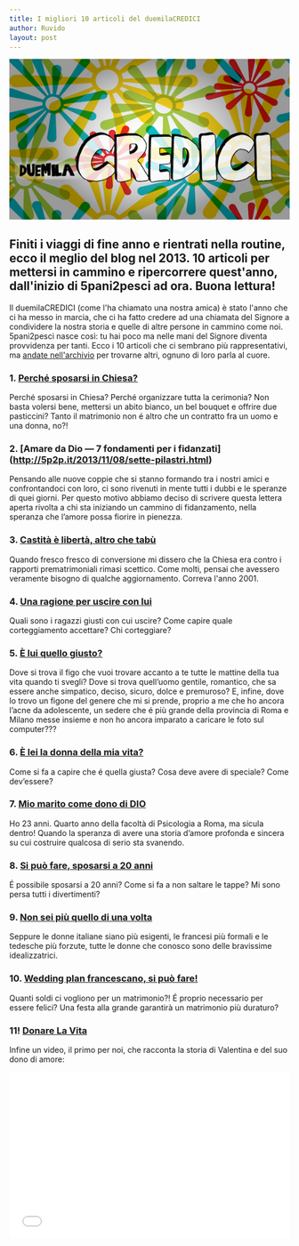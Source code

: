 ```yaml
---
title: I migliori 10 articoli del duemilaCREDICI
author: Ruvido
layout: post
---
```


![](/img/posts/duemilaCREDICI.jpg)

## Finiti i viaggi di fine anno e rientrati nella routine, ecco il meglio del blog nel 2013. 10 articoli per mettersi in cammino e ripercorrere quest'anno, dall'inizio di 5pani2pesci ad ora. Buona lettura!

Il duemilaCREDICI (come l'ha chiamato una nostra amica) è stato l'anno che ci ha messo in marcia, che ci ha fatto credere ad una chiamata del Signore a condividere la nostra storia e quelle di altre persone in cammino come noi. 5pani2pesci nasce così: tu hai poco ma nelle mani del Signore diventa provvidenza per tanti. Ecco i 10 articoli che ci sembrano più rappresentativi, ma [andate nell'archivio](http://5p2p.it/archivio.html) per trovarne altri, ognuno di loro parla al cuore. 

### 1. [Perché sposarsi in Chiesa?](http://5p2p.it/2013/10/14/sposarsi-in-chiesa.html)

Perché sposarsi in Chiesa? Perché organizzare tutta la cerimonia? Non basta volersi bene, mettersi un abito bianco, un bel bouquet e offrire due pasticcini? Tanto il matrimonio non é altro che un contratto fra un uomo e una donna, no?!

### 2. [Amare da Dio — 7 fondamenti per i fidanzati] (http://5p2p.it/2013/11/08/sette-pilastri.html)

Pensando alle nuove coppie che si stanno formando tra i nostri amici e confrontandoci con loro, ci sono rivenuti in mente tutti i dubbi e le speranze di quei giorni. Per questo motivo abbiamo deciso di scrivere questa lettera aperta rivolta a chi sta iniziando un cammino di fidanzamento, nella speranza che l’amore possa fiorire in pienezza.

### 3. [Castità è libertà, altro che tabù](http://5p2p.it/2013/05/10/castita-liberta.html)

Quando fresco fresco di conversione mi dissero che la Chiesa era contro i rapporti prematrimoniali rimasi scettico. Come molti, pensai che avessero veramente bisogno di qualche aggiornamento. Correva l'anno 2001.

### 4. [Una ragione per uscire con lui](http://5p2p.it/2013/10/01/una-ragione-per-lui.html)

Quali sono i ragazzi giusti con cui uscire? Come capire quale corteggiamento accettare? Chi corteggiare?

### 5. [È lui quello giusto?](http://5p2p.it/2013/04/22/lui-quello-giusto.html)

Dove si trova il figo che vuoi trovare accanto a te tutte le mattine della tua vita quando ti svegli? Dove si trova quell’uomo gentile, romantico, che sa essere anche simpatico, deciso, sicuro, dolce e premuroso? E, infine, dove lo trovo un figone del genere che mi si prende, proprio a me che ho ancora l’acne da adolescente, un sedere che é più grande della provincia di Roma e Milano messe insieme e non ho ancora imparato a caricare le foto sul computer???

### 6. [È lei la donna della mia vita?](http://5p2p.it/2013/04/20/la-donna-della-mia-vita.html)

Come si fa a capire che é quella giusta? Cosa deve avere di speciale? Come dev’essere?

### 7. [Mio marito come dono di DIO](http://5p2p.it/2013/05/19/mio-marito-dono-di-dio.html)

Ho 23 anni. Quarto anno della facoltà di Psicologia a Roma, ma sicula dentro! Quando la speranza di avere una storia d’amore profonda e sincera su cui costruire qualcosa di serio sta svanendo.

### 8. [Si può fare, sposarsi a 20 anni](http://5p2p.it/2013/05/07/si-puo-fare.html)

É possibile sposarsi a 20 anni? Come si fa a non saltare le tappe? Mi sono persa tutti i divertimenti?

### 9. [Non sei più quello di una volta](http://5p2p.it/2013/04/30/donne-filmmaker.html)

Seppure le donne italiane siano più esigenti, le francesi più formali e le tedesche più forzute, tutte le donne che conosco sono delle bravissime idealizzatrici. 

### 10. [Wedding plan francescano, si può fare!](http://5p2p.it/2013/04/24/wedding-plan-francescano.html)

Quanti soldi ci vogliono per un matrimonio?! É proprio necessario per essere felici? Una festa alla grande garantirà un matrimonio più duraturo?

### 11! [Donare La Vita](http://www.youtube.com/watch?v=qnHuitO7nfk)

Infine un video, il primo per noi, che racconta la storia di Valentina e del suo dono di amore:

<div style="margin-top: 1em">
<iframe width="100%"  height="300" src="//www.youtube.com/embed/qnHuitO7nfk?vq=hd720" frameborder="0"> </iframe>
</div>


